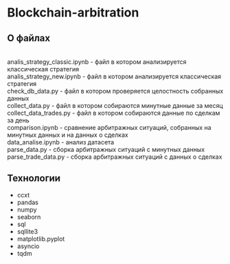 # Blockchain-arbitration

## О файлах
<br/>analis_strategy_classic.ipynb - файл в котором анализируется классическая стратегия
<br/>analis_strategy_new.ipynb - файл в котором анализируется классическая стратегия
<br/>check_db_data.py - файл в котором проверяется целостность собранных данных
<br/>collect_data.py - файл в котором собираются минутные данные за месяц
<br/>collect_data_trades.py - файл в котором собираются данные по сделкам за день
<br/>comparison.ipynb - сравнение арбитражных ситуаций, собранных на минутных данных и на данных о сделках
<br/>data_analise.ipynb - анализ датасета
<br/>parse_data.py - сборка арбитражных ситуаций с минутных данных
<br/>parse_trade_data.py - сборка арбитражных ситуаций с данных о сделках

## Технологии
<ul>
  <li>ccxt</li>
  <li>pandas</li>
  <li>numpy</li>
  <li>seaborn</li>
  <li>sql</li>
  <li>sqllite3</li>
  <li>matplotlib.pyplot</li>
  <li>asyncio</li>
  <li>tqdm</li>
</ul>
